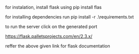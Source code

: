 for instalation, 
install flask 
using pip install flas

for installing dependencies run
pip install -r .\requirements.txt

to run the server click on the generated port



https://flask.palletsprojects.com/en/2.3.x/

reffer the above given link for flask documentation
